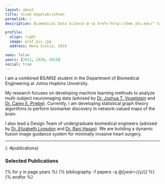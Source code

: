 ```yaml
---
layout: about
title: Vivek Gopalakrishnan
permalink: /
description: Biomedical Data Science @ <a href="http://bme.jhu.edu/" target="_blank">JHU BME</a>

profile:
  align: right
  image: prof_pic.jpg
  address: Nova Scotia, 2019

news: false
years: [2021, 2020, 2019]
social: true
---
```


I am a combined BS/MSE student in the Department of Biomedical Engineering at Johns Hopkins University.

My research focuses on developing machine learning methods to analyze multi-subject neuroimaging data (advised by [Dr. Joshua T. Vogelstein](https://jovo.me) and [Dr. Carey E. Priebe](https://www.ams.jhu.edu/~priebe/)).
Currently, I am developing statistical graph theory algorithms to perform biomarker discovery in network-valued maps of the brain.

I also lead a Design Team of undergraduate biomedical engineers (advised by [Dr. Elizabeth Logsdon](https://www.bme.jhu.edu/people/faculty/elizabeth-logsdon/) and [Dr. Rani Hasan](https://www.hopkinsmedicine.org/profiles/results/directory/profile/1571333/rani-hasan)). 
We are building a dynamic fusion image guidance system for minimally invasive heart surgery.

---

{: #publications}
### Selected Publications

{% for y in page.years %}
  {% bibliography -f papers -q @*[year={{y}}]* %}
{% endfor %}
